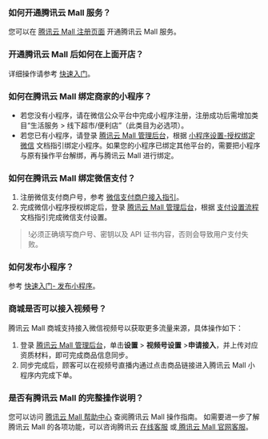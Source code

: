 ### 如何开通腾讯云 Mall 服务？
您可以在 [腾讯云 Mall 注册页面](https://admin.ym.qq.com/login/register) 开通腾讯云 Mall 服务。
 

### 开通腾讯云 Mall 后如何在上面开店？

详细操作请参考 [快速入门](https://cloud.tencent.com/document/product/1576/72137)。

 
 

### 如何在腾讯云 Mall 绑定商家的小程序？

- 若您没有小程序，请在微信公众平台中完成小程序注册，注册成功后需增加类目“生活服务 > 线下超市/便利店”（此类目为必选项）。
- 若您已有小程序，请登录 [腾讯云 Mall 管理后台](https://admin.ym.qq.com/login)，根据 [小程序设置-授权绑定微信](https://admin.ym.qq.com/help-center?id=134) 文档指引绑定小程序。如果您的小程序已绑定其他平台的，需要把小程序与原有操作平台解绑，再与腾讯云 Mall 进行绑定。

 

### 如何在腾讯云 Mall 绑定微信支付？

1. 注册微信支付商户号，参考 [微信支付商户接入指引](https://kf.qq.com/faq/210423UrIRB7210423by6fQn.html)。
2. 完成微信小程序授权绑定后，登录 [腾讯云 Mall 管理后台](https://admin.ym.qq.com/login)，根据 [支付设置流程](https://admin.ym.qq.com/help-center?id=58) 文档指引完成微信支付设置。
>!必须正确填写商户号、密钥以及 API 证书内容，否则会导致用户支付失败。

 





### 如何发布小程序？
参考 [快速入门- 发布小程序](https://cloud.tencent.com/document/product/1576/72137)。

 

### 商城是否可以接入视频号？

腾讯云 Mall 商城支持接入微信视频号以获取更多流量来源，具体操作如下：
1. 登录 [腾讯云 Mall 管理后台](https://admin.ym.qq.com/login)，单击**设置** > **视频号设置** >**申请接入**，并上传对应资质材料，即可完成商品信息同步。
2. 同步完成后，顾客可以在视频号直播内通过点击商品链接进入腾讯云 Mall 小程序内完成下单。

 

### 是否有腾讯云 Mall 的完整操作说明？

您可以访问 [腾讯云 Mall 帮助中心](https://admin.ym.qq.com/help-center) 查阅腾讯云 Mall 操作指南。
如需要进一步了解腾讯云 Mall 的各项功能，可以咨询腾讯云 [在线客服](https://cloud.tencent.com/act/event/Online_service) 或[ 腾讯云 Mall 官网客服](https://webpage.qidian.qq.com/2/chat-gray/pc/index.html?linkType=1&env=ol&kfuin=2852169769&fid=11480&key=c06decd651cce36fbb00cf48403f1eeb&cate=7&source=0&isLBS=0&isCustomEntry=0&type=10&ftype=1&_type=wpa&qidian=true&translateSwitch=0&isSsc=0&roleValue=1&roleData=8344)。
